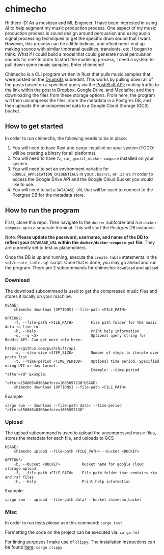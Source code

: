 # chimecho
Hi there :D! As a musician and ML Engineer, I have been interested in using AI to help augment my music production process. One aspect of my music production process is sound design around percussion and using audio signal processing techniques to get the specific drum sound that I want. However, this process can be a little tedious, and oftentimes I end up making sounds with similar timbranal qualities, transients, etc. I began to think: What if I could build a model that could generate novel percussion sounds for me? In order to start the modeling process, I need a system to pull down some music samples. Enter chimecho! 

Chimecho is a CLI program written in Rust that pulls music samples that were posted on the [Drumkits](https://www.reddit.com/r/Drumkits/) subreddit. This works by pulling down all of the posts based on a specified query via the [PushShift API](https://github.com/pushshift/api); routing traffic to the link within the post to Dropbox, Google Drive, and Mediafire; and then downloading the files from these storage options. From here, the program will then uncompress the files, store the metadata in a Postgres DB, and then uploads the uncompressed data to a Google Cloud Storage (GCS) bucket.

## How to get started
In order to run chimecho, the following needs to be in place:
1. You will need to have Rust and cargo installed on your system (TODO: will be creating a binary for all platforms).
2. You will need to have `7z`, `rar`, `gsutil`, `docker-compose` installed on your system. 
3. You will need to set an environment variable for `GOOGLE_APPLICATION_CREDENTIALS` in your `.bashrc`, or `.zshrc` in order to access the Google Drive API and the Google Cloud Bucket you would like to use. 
4. You will need to set a `DATABASE_URL` that will be used to connect to the Postgres DB for the metadata store. 

## How to run the program
First, clone this repo. Then navigate to the `docker` subfolder and run `docker-compose up` in a separate terminal. This will start the Postgres DB instance. 

Note: **Please update the password, username, and name of the DB to reflect your `DATABASE_URL` within the `docker/docker-compose.yml` file**. They are currently set to test as placeholders. 

Once the DB is up and running, execute the `create table` statements in the `sql/create_table.sql` script. 
Once that is done, you may go ahead and run the program.
There are 2 subcommands for chimecho: `download` and `upload`.
### Download
The download subcommand is used to get the compressed music files and stores it locally on your machine.
```
USAGE:
    chimecho download [OPTIONS] --file-path <FILE_PATH>

OPTIONS:
    -f, --file-path <FILE_PATH>        File path folder for the music data to live in
    -h, --help                         Print help information
    -q, --q <Q>                        Optional query string for Reddit API. Can get more info here:
                                       https://github.com/pushshift/api
    -s, --step-size <STEP_SIZE>        Number of steps to iterate over posts list
    -t, --time-period <TIME_PERIOD>    Optional time period. Specified using UTC or day format.
                                       Example: --time-period "after=7d" Example:
                                       "after=1586604030&before=1605097230"USAGE:
    chimecho download [OPTIONS] --file-path <FILE_PATH>
```

Example: 
```
cargo run -- download --file-path data/ --time-period "after=1586604030&before=1605097230"
```

### Upload
The upload subcommand is used to upload the uncompressed music files, stores the metadata for each file, and uploads to GCS
```
USAGE:
    chimecho upload --file-path <FILE_PATH> --bucket <BUCKET>

OPTIONS:
    -b, --bucket <BUCKET>          bucket name for google cloud storage upload
    -f, --file-path <FILE_PATH>    File path folder that contains zip and rar files
    -h, --help                     Print help information
```

Example:
```
cargo run -- upload --file-path data/ --bucket chimecho_bucket
```
### Misc
In order to run tests please use this command:
`cargo test`

Formatting the code on the project can be executed via:
`cargo fmt`

For linting purposes I make use of `clippy`. The installation instructions can be found [here](https://github.com/rust-lang/rust-clippy):
`cargo clippy`
